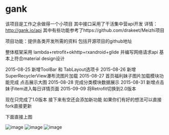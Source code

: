 # gank
该项目是工作之余做得一个小项目 其中接口采用了干活集中营api开发 详情：http://gank.io/api  其中有些功能参考了https://github.com/drakeet/Meizhi项目

项目功能：提供各类开发所需的资料 包括开源项目的github地址

整体框架采用 lambda+retrofit+okhttp+rxandroid+glide 并编写网络请求api 基本上符合material design设计

2015-08-25 新增ToolBar 和 TabLayout选项卡
2015-08-26 新增SuperRecyclerView瀑布流图片加载
2015-08-27 首页福利妹子图片加载模块功能完成 点击展示大图
2015-08-28 完成分类模块数据展示
2015-08-31 新增点击妹子item进入每日详情页面
2015-09-09 将Retrofit切换到2.0版本

现在只完成了1.0版本 接下来有空还会添加新功能 如果你们有好的想法可以直接fork直接更新

下面直接上图

![image](https://github.com/jtsky/gank/blob/master/imgs/girl.png)
![image](https://github.com/jtsky/gank/blob/master/imgs/category.png)
![image](https://github.com/jtsky/gank/blob/master/imgs/big.png)

